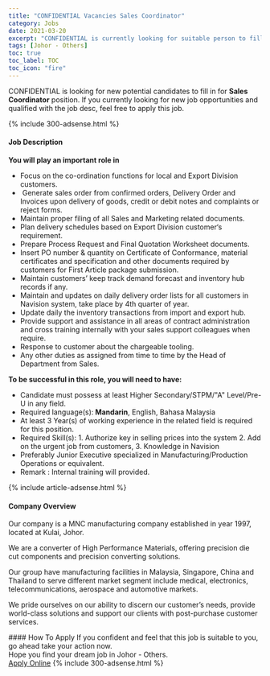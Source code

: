 ```yaml
---
title: "CONFIDENTIAL Vacancies Sales Coordinator" 
category: Jobs 
date: 2021-03-20 
excerpt: "CONFIDENTIAL is currently looking for suitable person to fill in the Sales Coordinator which based in Johor - Others" 
tags: [Johor - Others] 
toc: true 
toc_label: TOC 
toc_icon: "fire" 
--- 
```


<p>CONFIDENTIAL is looking for new potential candidates to fill in for <b>Sales Coordinator</b> position. If you currently looking for new job opportunities and qualified with the job desc, feel free to apply this job.
</p>{% include 300-adsense.html %} 
<div><div><h4>Job Description</h4></div><div><div><span><div><p><strong>You will play an important role in</strong></p><ul><li>Focus on the co-ordination functions for local and Export Division customers.</li><li>&#160;Generate sales order from confirmed orders, Delivery Order and Invoices upon delivery of goods, credit or debit notes and complaints or reject forms.</li><li>Maintain proper filing of all Sales and Marketing related documents.</li><li>Plan delivery schedules based on Export Division customer&#8216;s requirement.</li><li>Prepare Process Request and Final Quotation Worksheet documents.</li><li>Insert PO number &amp; quantity on Certificate of Conformance, material certificates and specification and other documents required by customers for First Article package submission.</li><li>Maintain customers&#8217; keep track demand forecast and inventory hub records if any.</li><li>Maintain and updates on daily delivery order lists for all customers in Navision system, take place by 4th quarter of year.</li><li>Update daily the inventory transactions from import and export hub.</li><li>Provide support and assistance in all areas of contract administration and cross training internally with your sales support colleagues when require.</li><li>Response to customer about the chargeable tooling.</li><li>Any other duties as assigned from time to time by the Head of Department from Sales.</li></ul><p><strong>To be successful in this role, you will need to have:</strong></p><ul><li>Candidate must possess at least Higher Secondary/STPM/"A" Level/Pre-U&#160;in any field.</li><li>Required language(s):<strong>&#160;Mandarin</strong>, English, Bahasa Malaysia</li><li>At least 3&#160;Year(s) of working experience in the related field is required for this position.</li><li>Required Skill(s): 1. Authorize key in selling prices into the system 2. Add on the urgent job from customers, 3. Knowledge in Navision</li><li>Preferably Junior Executive specialized in Manufacturing/Production Operations or equivalent.</li><li>Remark :&#160;Internal training will provided.&#160;</li></ul></div></span></div></div></div> 
{% include article-adsense.html %} 
<div><div><h4>Company Overview</h4></div><div><div><span><div><p>Our company is a MNC manufacturing company established in year 1997, located at Kulai, Johor.</p><p>We are a converter of High Performance Materials, offering precision die cut components and precision converting solutions.</p><p>Our group have manufacturing facilities in Malaysia, Singapore, China and Thailand to serve different market segment include medical, electronics, telecommunications, aerospace and automotive markets.</p><p>We pride ourselves on our ability to discern our customer&#8217;s needs, provide world-class solutions and support our clients with post-purchase customer services.</p></div></span></div></div></div> 
#### How To Apply 
If you confident and feel that this job is suitable to you, go ahead take your action now. <br/> 
Hope you find your dream job in Johor - Others. <br/> 
<a href="https://www.jobstreet.com.my/en/job/sales-coordinator-4497377?jobId=jobstreet-my-job-4497377&" class="btn btn--info" target="_blank" rel="nofollow noopenner">Apply Online</a> 
{% include 300-adsense.html %} 